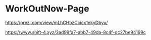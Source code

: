 # WorkOutNow-Page

https://prezi.com/view/mLhCHbzCcicx1nkyDbyu/


https://www.shift-4.xyz/3ad99fa7-abb7-49da-8c4f-dc27be94199c
